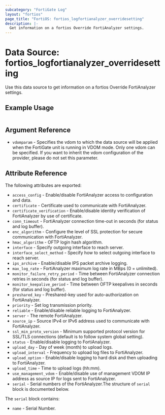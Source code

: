```yaml
---
subcategory: "FortiGate Log"
layout: "fortios"
page_title: "FortiOS: fortios_logfortianalyzer_overridesetting"
description: |-
  Get information on a fortios Override FortiAnalyzer settings.
---
```


# Data Source: fortios_logfortianalyzer_overridesetting
Use this data source to get information on a fortios Override FortiAnalyzer settings.


## Example Usage

```hcl

```

## Argument Reference

* `vdomparam` - Specifies the vdom to which the data source will be applied when the FortiGate unit is running in VDOM mode. Only one vdom can be specified. If you want to inherit the vdom configuration of the provider, please do not set this parameter.

## Attribute Reference

The following attributes are exported:

* `access_config` - Enable/disable FortiAnalyzer access to configuration and data.
* `certificate` - Certificate used to communicate with FortiAnalyzer.
* `certificate_verification` - Enable/disable identity verification of FortiAnalyzer by use of certificate.
* `conn_timeout` - FortiAnalyzer connection time-out in seconds (for status and log buffer).
* `enc_algorithm` - Configure the level of SSL protection for secure communication with FortiAnalyzer.
* `hmac_algorithm` - OFTP login hash algorithm.
* `interface` - Specify outgoing interface to reach server.
* `interface_select_method` - Specify how to select outgoing interface to reach server.
* `ips_archive` - Enable/disable IPS packet archive logging.
* `max_log_rate` - FortiAnalyzer maximum log rate in MBps (0 = unlimited).
* `monitor_failure_retry_period` - Time between FortiAnalyzer connection retries in seconds (for status and log buffer).
* `monitor_keepalive_period` - Time between OFTP keepalives in seconds (for status and log buffer).
* `preshared_key` - Preshared-key used for auto-authorization on FortiAnalyzer.
* `priority` - Set log transmission priority.
* `reliable` - Enable/disable reliable logging to FortiAnalyzer.
* `server` - The remote FortiAnalyzer.
* `source_ip` - Source IPv4 or IPv6 address used to communicate with FortiAnalyzer.
* `ssl_min_proto_version` - Minimum supported protocol version for SSL/TLS connections (default is to follow system global setting).
* `status` - Enable/disable logging to FortiAnalyzer.
* `upload_day` - Day of week (month) to upload logs.
* `upload_interval` - Frequency to upload log files to FortiAnalyzer.
* `upload_option` - Enable/disable logging to hard disk and then uploading to FortiAnalyzer.
* `upload_time` - Time to upload logs (hh:mm).
* `use_management_vdom` - Enable/disable use of management VDOM IP address as source IP for logs sent to FortiAnalyzer.
* `serial` - Serial numbers of the FortiAnalyzer.The structure of `serial` block is documented below.

The `serial` block contains:

* `name` - Serial Number.
